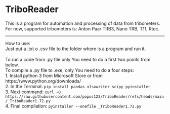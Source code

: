 # TriboReader
This is a program for automation and processing of data from tribometers.<br>
For now, supported tribometers is: Anton Paar TRB3, Nano TRB, T11, Rtec.
<hr>
How to use:<br>
Just put a .txt o .csv file to the folder where is a program and run it.<br>
<br>
To run a code from .py file only You need to do a first two points from below.<br>
To compile a .py file to .exe, only You need to do a four steps:<br>
1. Install python 3 from Microsoft Store or from https://www.python.org/downloads/<br>
2. In the Terminal: <code>pip install pandas xlsxwriter scipy pyinstaller</code><br>
3. Next command: <code>curl -O https://raw.githubusercontent.com/popos123/TriboReader/refs/heads/main/_TriboReader1.72.py</code><br>
4. Final compilation: <code>pyinstaller --onefile _TriboReader1.72.py</code><br>
